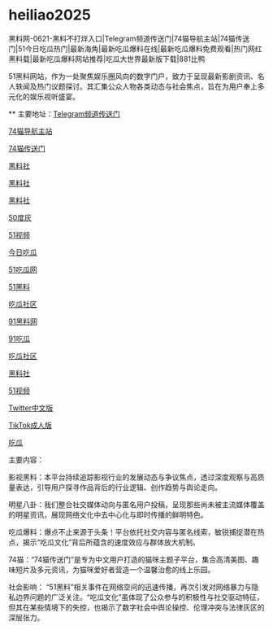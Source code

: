 # heiliao2025
黑料网-0621-黑料不打烊入口|Telegram频道传送门|74猫导航主站|74猫传送门|51今日吃瓜热门|最新海角|最新吃瓜爆料在线|最新吃瓜爆料免费观看|热门网红黑料载|最新吃瓜爆料网站推荐|吃瓜大世界最新版下载|881比鸭

51黑料网站，作为一处聚焦娱乐圈风向的数字门户，致力于呈现最新影剧资讯、名人轶闻及热门议题探讨。其汇集公众人物各类动态与社会焦点，旨在为用户奉上多元化的娱乐视听盛宴。

** 主要地址：<a href="https://74mao.com/">Telegram频道传送门</a>

<a href="https://74mao.com/">74猫导航主站</a>

<a href="https://74mao.com/">74猫传送门</a>

<a href="https://hl4546.pages.dev/">黑料社</a>

<a href="https://hls-19.pages.dev/">黑料社</a>

<a href="https://hls-15.pages.dev/">黑料社</a>

<a href="https://50dh-01.pages.dev/">50度灰</a>

<a href="https://hj-1295.pages.dev/">51视频</a>

<a href="https://cg32-1.pages.dev/">今日吃瓜</a>

<a href="https://pi124.pages.dev/">51吃瓜网</a>

<a href="https://cg85.pages.dev/">51黑料</a>

<a href="https://cg863.pages.dev/">吃瓜社区</a>

<a href="https://cg963.pages.dev/">91黑料网</a>

<a href="https://cg40-3.pages.dev/">91吃瓜</a>

<a href="https://cg863.pages.dev/">吃瓜社区</a>

<a href="https://cg47-01.pages.dev/">黑料社</a>

<a href="https://hj-1321.pages.dev/">51视频</a>

<a href="https://tt-01.pages.dev/">Twitter中文版</a>

<a href="https://cg99.pages.dev/">TikTok成人版</a>

<a href="https://pi1-1.pages.dev/">吃瓜</a>


主要内容：

影视黑料：本平台持续追踪影视行业的发展动态与争议焦点，透过深度观察与高质量表达，引导用户探寻作品背后的行业逻辑、创作趋势与舆论走向。

明星八卦：我们整合社交媒体动向与匿名用户投稿，呈现那些尚未被主流媒体覆盖的明星资讯，展现网络文化中去中心化与即时传播的鲜明特色。

吃瓜爆料：爆点不止来源于头条！平台依托社交内容与匿名线索，敏锐捕捉潜在热点，揭示“吃瓜文化”背后所蕴含的速度效应与群体放大机制。

74猫：“74猫传送门”是专为中文用户打造的猫咪主题子平台，集合高清美图、趣味短片及多元资讯，为猫咪爱好者营造一个温馨治愈的线上乐园。

社会影响：
“51黑料”相关事件在网络空间的迅速传播，再次引发对网络暴力与隐私边界问题的广泛关注。“吃瓜文化”虽体现了公众参与的积极性与社交驱动特征，但其在某些情境下的失控，也揭示了数字社会中舆论操控、伦理冲突与法律灰区的深层张力。
